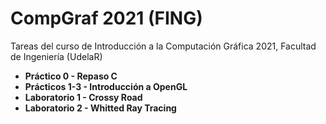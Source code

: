 # CompGraf 2021 (FING)
Tareas del curso de Introducción a la Computación Gráfica 2021, Facultad de Ingeniería (UdelaR)
- **Práctico 0 - Repaso C**
- **Prácticos 1-3 - Introducción a OpenGL**
- **Laboratorio 1 - Crossy Road**
- **Laboratorio 2 - Whitted Ray Tracing**
